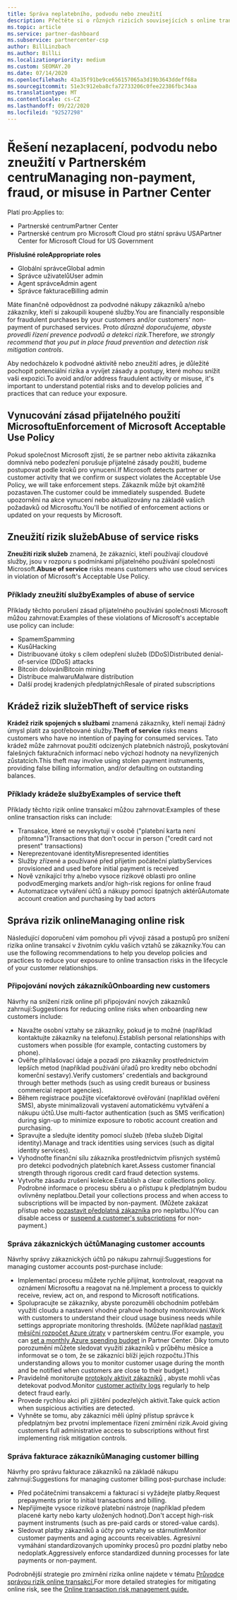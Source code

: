 ```yaml
---
title: Správa neplatebního, podvodu nebo zneužití
description: Přečtěte si o různých rizicích souvisejících s online transakcemi a s osvědčenými postupy pro správu a zmírnění těchto rizik v partnerském centru.
ms.topic: article
ms.service: partner-dashboard
ms.subservice: partnercenter-csp
author: BillLinzbach
ms.author: BillLi
ms.localizationpriority: medium
ms.custom: SEOMAY.20
ms.date: 07/14/2020
ms.openlocfilehash: 43a35f91be9ce656157065a3d19b3643ddeff68a
ms.sourcegitcommit: 51e3c912eba8cfa72733206c0fee22386fbc34aa
ms.translationtype: MT
ms.contentlocale: cs-CZ
ms.lasthandoff: 09/22/2020
ms.locfileid: "92527298"
---
```

# <a name="managing-non-payment-fraud-or-misuse-in-partner-center"></a><span data-ttu-id="ce9a4-103">Řešení nezaplacení, podvodu nebo zneužití v Partnerském centru</span><span class="sxs-lookup"><span data-stu-id="ce9a4-103">Managing non-payment, fraud, or misuse in Partner Center</span></span>

<span data-ttu-id="ce9a4-104">Platí pro:</span><span class="sxs-lookup"><span data-stu-id="ce9a4-104">Applies to:</span></span>

- <span data-ttu-id="ce9a4-105">Partnerské centrum</span><span class="sxs-lookup"><span data-stu-id="ce9a4-105">Partner Center</span></span>
- <span data-ttu-id="ce9a4-106">Partnerské centrum pro Microsoft Cloud pro státní správu USA</span><span class="sxs-lookup"><span data-stu-id="ce9a4-106">Partner Center for Microsoft Cloud for US Government</span></span>

<span data-ttu-id="ce9a4-107">**Příslušné role**</span><span class="sxs-lookup"><span data-stu-id="ce9a4-107">**Appropriate roles**</span></span>
- <span data-ttu-id="ce9a4-108">Globální správce</span><span class="sxs-lookup"><span data-stu-id="ce9a4-108">Global admin</span></span>
- <span data-ttu-id="ce9a4-109">Správce uživatelů</span><span class="sxs-lookup"><span data-stu-id="ce9a4-109">User admin</span></span>
- <span data-ttu-id="ce9a4-110">Agent správce</span><span class="sxs-lookup"><span data-stu-id="ce9a4-110">Admin agent</span></span>
- <span data-ttu-id="ce9a4-111">Správce fakturace</span><span class="sxs-lookup"><span data-stu-id="ce9a4-111">Billing admin</span></span>

<span data-ttu-id="ce9a4-112">Máte finančně odpovědnost za podvodné nákupy zákazníků a/nebo zákazníky, kteří si zakoupili koupené služby.</span><span class="sxs-lookup"><span data-stu-id="ce9a4-112">You are financially responsible for fraudulent purchases by your customers and/or customers' non-payment of purchased services.</span></span> <span data-ttu-id="ce9a4-113">Proto *důrazně doporučujeme, abyste provedli řízení prevence podvodů a detekci rizik*.</span><span class="sxs-lookup"><span data-stu-id="ce9a4-113">Therefore, *we strongly recommend that you put in place fraud prevention and detection risk mitigation controls*.</span></span>

<span data-ttu-id="ce9a4-114">Aby nedocházelo k podvodné aktivitě nebo zneužití adres, je důležité pochopit potenciální rizika a vyvíjet zásady a postupy, které mohou snížit vaši expozici.</span><span class="sxs-lookup"><span data-stu-id="ce9a4-114">To avoid and/or address fraudulent activity or misuse, it's important to understand potential risks and to develop policies and practices that can reduce your exposure.</span></span>

## <a name="enforcement-of-microsoft-acceptable-use-policy"></a><span data-ttu-id="ce9a4-115">Vynucování zásad přijatelného použití Microsoftu</span><span class="sxs-lookup"><span data-stu-id="ce9a4-115">Enforcement of Microsoft Acceptable Use Policy</span></span>

<span data-ttu-id="ce9a4-116">Pokud společnost Microsoft zjistí, že se partner nebo aktivita zákazníka domnívá nebo podezření porušuje přijatelné zásady použití, budeme postupovat podle kroků pro vynucení.</span><span class="sxs-lookup"><span data-stu-id="ce9a4-116">If Microsoft detects partner or customer activity that we confirm or suspect violates the Acceptable Use Policy, we will take enforcement steps.</span></span> <span data-ttu-id="ce9a4-117">Zákazník může být okamžitě pozastaven.</span><span class="sxs-lookup"><span data-stu-id="ce9a4-117">The customer could be immediately suspended.</span></span> <span data-ttu-id="ce9a4-118">Budete upozorněni na akce vynucení nebo aktualizovány na základě vašich požadavků od Microsoftu.</span><span class="sxs-lookup"><span data-stu-id="ce9a4-118">You'll be notified of enforcement actions or updated on your requests by Microsoft.</span></span>

## <a name="abuse-of-service-risks"></a><span data-ttu-id="ce9a4-119">Zneužití rizik služeb</span><span class="sxs-lookup"><span data-stu-id="ce9a4-119">Abuse of service risks</span></span>

<span data-ttu-id="ce9a4-120">**Zneužití rizik služeb** znamená, že zákazníci, kteří používají cloudové služby, jsou v rozporu s podmínkami přijatelného používání společnosti Microsoft.</span><span class="sxs-lookup"><span data-stu-id="ce9a4-120">**Abuse of service** risks means customers who use cloud services in violation of Microsoft's Acceptable Use Policy.</span></span>

### <a name="examples-of-abuse-of-service"></a><span data-ttu-id="ce9a4-121">Příklady zneužití služby</span><span class="sxs-lookup"><span data-stu-id="ce9a4-121">Examples of abuse of service</span></span>

<span data-ttu-id="ce9a4-122">Příklady těchto porušení zásad přijatelného používání společnosti Microsoft můžou zahrnovat:</span><span class="sxs-lookup"><span data-stu-id="ce9a4-122">Examples of these violations of Microsoft's acceptable use policy can include:</span></span>

- <span data-ttu-id="ce9a4-123">Spamem</span><span class="sxs-lookup"><span data-stu-id="ce9a4-123">Spamming</span></span>
- <span data-ttu-id="ce9a4-124">Kusů</span><span class="sxs-lookup"><span data-stu-id="ce9a4-124">Hacking</span></span>
- <span data-ttu-id="ce9a4-125">Distribuované útoky s cílem odepření služeb (DDoS)</span><span class="sxs-lookup"><span data-stu-id="ce9a4-125">Distributed denial-of-service (DDoS) attacks</span></span>
- <span data-ttu-id="ce9a4-126">Bitcoin dolování</span><span class="sxs-lookup"><span data-stu-id="ce9a4-126">Bitcoin mining</span></span>
- <span data-ttu-id="ce9a4-127">Distribuce malwaru</span><span class="sxs-lookup"><span data-stu-id="ce9a4-127">Malware distribution</span></span>
- <span data-ttu-id="ce9a4-128">Další prodej kradených předplatných</span><span class="sxs-lookup"><span data-stu-id="ce9a4-128">Resale of pirated subscriptions</span></span>

## <a name="theft-of-service-risks"></a><span data-ttu-id="ce9a4-129">Krádež rizik služeb</span><span class="sxs-lookup"><span data-stu-id="ce9a4-129">Theft of service risks</span></span>

<span data-ttu-id="ce9a4-130">**Krádež rizik spojených s službami** znamená zákazníky, kteří nemají žádný úmysl platit za spotřebované služby.</span><span class="sxs-lookup"><span data-stu-id="ce9a4-130">**Theft of service** risks means customers who have no intention of paying for consumed services.</span></span> <span data-ttu-id="ce9a4-131">Tato krádež může zahrnovat použití odcizených platebních nástrojů, poskytování falešných fakturačních informací nebo výchozí hodnoty na nevyřízených zůstatcích.</span><span class="sxs-lookup"><span data-stu-id="ce9a4-131">This theft may involve using stolen payment instruments, providing false billing information, and/or defaulting on outstanding balances.</span></span>

### <a name="examples-of-service-theft"></a><span data-ttu-id="ce9a4-132">Příklady krádeže služby</span><span class="sxs-lookup"><span data-stu-id="ce9a4-132">Examples of service theft</span></span>

<span data-ttu-id="ce9a4-133">Příklady těchto rizik online transakcí můžou zahrnovat:</span><span class="sxs-lookup"><span data-stu-id="ce9a4-133">Examples of these online transaction risks can include:</span></span>

- <span data-ttu-id="ce9a4-134">Transakce, které se nevyskytují v osobě ("platební karta není přítomna")</span><span class="sxs-lookup"><span data-stu-id="ce9a4-134">Transactions that don't occur in person ("credit card not present" transactions)</span></span>
- <span data-ttu-id="ce9a4-135">Nereprezentované identity</span><span class="sxs-lookup"><span data-stu-id="ce9a4-135">Misrepresented identities</span></span>
- <span data-ttu-id="ce9a4-136">Služby zřízené a používané před přijetím počáteční platby</span><span class="sxs-lookup"><span data-stu-id="ce9a4-136">Services provisioned and used before initial payment is received</span></span>
- <span data-ttu-id="ce9a4-137">Nově vznikající trhy a/nebo vysoce rizikové oblasti pro online podvod</span><span class="sxs-lookup"><span data-stu-id="ce9a4-137">Emerging markets and/or high-risk regions for online fraud</span></span>
- <span data-ttu-id="ce9a4-138">Automatizace vytváření účtů a nákupy pomocí špatných aktérů</span><span class="sxs-lookup"><span data-stu-id="ce9a4-138">Automate account creation and purchasing by bad actors</span></span>

## <a name="managing-online-risk"></a><span data-ttu-id="ce9a4-139">Správa rizik online</span><span class="sxs-lookup"><span data-stu-id="ce9a4-139">Managing online risk</span></span>

<span data-ttu-id="ce9a4-140">Následující doporučení vám pomohou při vývoji zásad a postupů pro snížení rizika online transakcí v životním cyklu vašich vztahů se zákazníky.</span><span class="sxs-lookup"><span data-stu-id="ce9a4-140">You can use the following recommendations to help you develop policies and practices to reduce your exposure to online transaction risks in the lifecycle of your customer relationships.</span></span>

### <a name="onboarding-new-customers"></a><span data-ttu-id="ce9a4-141">Připojování nových zákazníků</span><span class="sxs-lookup"><span data-stu-id="ce9a4-141">Onboarding new customers</span></span>

<span data-ttu-id="ce9a4-142">Návrhy na snížení rizik online při připojování nových zákazníků zahrnují:</span><span class="sxs-lookup"><span data-stu-id="ce9a4-142">Suggestions for reducing online risks when onboarding new customers include:</span></span>

- <span data-ttu-id="ce9a4-143">Navažte osobní vztahy se zákazníky, pokud je to možné (například kontaktujte zákazníky na telefonu).</span><span class="sxs-lookup"><span data-stu-id="ce9a4-143">Establish personal relationships with customers when possible (for example, contacting customers by phone).</span></span>
- <span data-ttu-id="ce9a4-144">Ověřte přihlašovací údaje a pozadí pro zákazníky prostřednictvím lepších metod (například používání úřadů pro kredity nebo obchodní komerční sestavy).</span><span class="sxs-lookup"><span data-stu-id="ce9a4-144">Verify customers' credentials and background through better methods (such as using credit bureaus or business commercial report agencies).</span></span>
- <span data-ttu-id="ce9a4-145">Během registrace použijte vícefaktorové ověřování (například ověření SMS), abyste minimalizovali vystavení automatickému vytváření a nákupu účtů.</span><span class="sxs-lookup"><span data-stu-id="ce9a4-145">Use multi-factor authentication (such as SMS verification) during sign-up to minimize exposure to robotic account creation and purchasing.</span></span>
- <span data-ttu-id="ce9a4-146">Spravujte a sledujte identity pomocí služeb (třeba služeb Digital identity).</span><span class="sxs-lookup"><span data-stu-id="ce9a4-146">Manage and track identities using services (such as digital identity services).</span></span>
- <span data-ttu-id="ce9a4-147">Vyhodnoťte finanční sílu zákazníka prostřednictvím přísných systémů pro detekci podvodných platebních karet.</span><span class="sxs-lookup"><span data-stu-id="ce9a4-147">Assess customer financial strength through rigorous credit card fraud detection systems.</span></span>
- <span data-ttu-id="ce9a4-148">Vytvořte zásadu zrušení kolekce.</span><span class="sxs-lookup"><span data-stu-id="ce9a4-148">Establish a clear collections policy.</span></span> <span data-ttu-id="ce9a4-149">Podrobné informace o procesu sběru a o přístupu k předplatným budou ovlivněny neplatbou.</span><span class="sxs-lookup"><span data-stu-id="ce9a4-149">Detail your collections process and when access to subscriptions will be impacted by non-payment.</span></span> <span data-ttu-id="ce9a4-150">(Můžete zakázat přístup nebo [pozastavit předplatná zákazníka](create-a-new-subscription.md#suspend-a-subscription) pro neplatbu.)</span><span class="sxs-lookup"><span data-stu-id="ce9a4-150">(You can disable access or [suspend a customer's subscriptions](create-a-new-subscription.md#suspend-a-subscription) for non-payment.)</span></span>

### <a name="managing-customer-accounts"></a><span data-ttu-id="ce9a4-151">Správa zákaznických účtů</span><span class="sxs-lookup"><span data-stu-id="ce9a4-151">Managing customer accounts</span></span>

<span data-ttu-id="ce9a4-152">Návrhy správy zákaznických účtů po nákupu zahrnují:</span><span class="sxs-lookup"><span data-stu-id="ce9a4-152">Suggestions for managing customer accounts post-purchase include:</span></span>

- <span data-ttu-id="ce9a4-153">Implementací procesu můžete rychle přijímat, kontrolovat, reagovat na oznámení Microsoftu a reagovat na ně.</span><span class="sxs-lookup"><span data-stu-id="ce9a4-153">Implement a process to quickly receive, review, act on, and respond to Microsoft notifications.</span></span>
- <span data-ttu-id="ce9a4-154">Spolupracujte se zákazníky, abyste porozuměli obchodním potřebám využití cloudu a nastavení vhodné prahové hodnoty monitorování.</span><span class="sxs-lookup"><span data-stu-id="ce9a4-154">Work with customers to understand their cloud usage business needs while settings appropriate monitoring thresholds.</span></span> <span data-ttu-id="ce9a4-155">(Můžete například [nastavit měsíční rozpočet Azure útraty](set-an-azure-spending-budget-for-your-customers.md) v partnerském centru.</span><span class="sxs-lookup"><span data-stu-id="ce9a4-155">(For example, you can [set a monthly Azure spending budget](set-an-azure-spending-budget-for-your-customers.md) in Partner Center.</span></span> <span data-ttu-id="ce9a4-156">Díky tomuto porozumění můžete sledovat využití zákazníků v průběhu měsíce a informovat se o tom, že se zákazníci blíží jejich rozpočtu.)</span><span class="sxs-lookup"><span data-stu-id="ce9a4-156">This understanding allows you to monitor customer usage during the month and be notified when customers are close to their budget.)</span></span>
- <span data-ttu-id="ce9a4-157">Pravidelně monitorujte [protokoly aktivit zákazníků](activity-logs.md) , abyste mohli včas detekovat podvod.</span><span class="sxs-lookup"><span data-stu-id="ce9a4-157">Monitor [customer activity logs](activity-logs.md) regularly to help detect fraud early.</span></span>
- <span data-ttu-id="ce9a4-158">Provede rychlou akci při zjištění podezřelých aktivit.</span><span class="sxs-lookup"><span data-stu-id="ce9a4-158">Take quick action when suspicious activities are detected.</span></span>
- <span data-ttu-id="ce9a4-159">Vyhněte se tomu, aby zákazníci měli úplný přístup správce k předplatným bez prvotní implementace řízení zmírnění rizik.</span><span class="sxs-lookup"><span data-stu-id="ce9a4-159">Avoid giving customers full administrative access to subscriptions without first implementing risk mitigation controls.</span></span>

### <a name="managing-customer-billing"></a><span data-ttu-id="ce9a4-160">Správa fakturace zákazníků</span><span class="sxs-lookup"><span data-stu-id="ce9a4-160">Managing customer billing</span></span>

<span data-ttu-id="ce9a4-161">Návrhy pro správu fakturace zákazníků na základě nákupu zahrnují:</span><span class="sxs-lookup"><span data-stu-id="ce9a4-161">Suggestions for managing customer billing post-purchase include:</span></span>

- <span data-ttu-id="ce9a4-162">Před počátečními transakcemi a fakturací si vyžádejte platby.</span><span class="sxs-lookup"><span data-stu-id="ce9a4-162">Request prepayments prior to initial transactions and billing.</span></span>
- <span data-ttu-id="ce9a4-163">Nepřijímejte vysoce rizikové platební nástroje (například předem placené karty nebo karty uložených hodnot).</span><span class="sxs-lookup"><span data-stu-id="ce9a4-163">Don't accept high-risk payment instruments (such as pre-paid cards or stored-value cards).</span></span>
- <span data-ttu-id="ce9a4-164">Sledovat platby zákazníků a účty pro vztahy se stárnutím</span><span class="sxs-lookup"><span data-stu-id="ce9a4-164">Monitor customer payments and aging accounts receivables.</span></span> <span data-ttu-id="ce9a4-165">Agresivní vymáhání standardizovaných upomínky procesů pro pozdní platby nebo nedoplatk.</span><span class="sxs-lookup"><span data-stu-id="ce9a4-165">Aggressively enforce standardized dunning processes for late payments or non-payment.</span></span>

<span data-ttu-id="ce9a4-166">Podrobnější strategie pro zmírnění rizika online najdete v tématu [Průvodce správou rizik online transakcí.](https://query.prod.cms.rt.microsoft.com/cms/api/am/binary/RE4Bhtt)</span><span class="sxs-lookup"><span data-stu-id="ce9a4-166">For more detailed strategies for mitigating online risk, see the [Online transaction risk management guide.](https://query.prod.cms.rt.microsoft.com/cms/api/am/binary/RE4Bhtt)</span></span>
